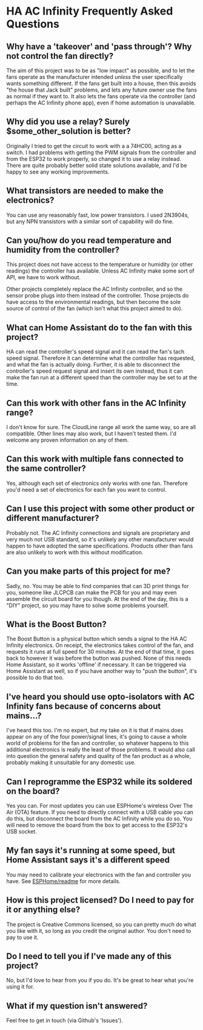 # HA AC Infinity Frequently Asked Questions

## Why have a 'takeover' and 'pass through'? Why not control the fan directly?

The aim of this project was to be as "low impact" as possible, and to let the fans operate as the manufacturer intended _unless_ the user specifically wants something different. If the fans get built into a house, then
this avoids "the house that Jack built" problems, and lets any future owner use the fans as normal if they want to. It also lets the fans operate via the controller (and perhaps the AC Infinity phone app), even if home automation is unavailable.

## Why did you use a relay? Surely $some_other_solution is better?

Originally I tried to get the circuit to work with a a 74HC00, acting as a switch. I had problems with getting the PWM signals from the controller and from the ESP32 to work properly, so changed it to use a relay instead. There are quite probably better solid state solutions available, and I'd be happy to see any working improvements.

## What transistors are needed to make the electronics?

You can use any reasonably fast, low power transistors. I used 2N3904s, but any NPN transistors with a similar sort of capability will do fine.

## Can you/how do you read temperature and humidity from the controller?

This project does not have access to the temperature or humidity (or other readings) the controller has available. Unless AC Infinity make some sort of API, we have to work without.

Other projects completely replace the AC Infinity controller, and so the sensor probe plugs into them instead of the controller. Those projects do have access to the environmental readings, but then become the sole source of control of the fan (which isn't what this project aimed to do).

## What can Home Assistant do to the fan with this project?

HA can read the controller's speed signal and it can read the fan's tach speed signal. Therefore it can determine what the controller has requested, and what the fan is actually doing. Further, it is able to disconnect the controller's speed request signal and insert its own instead, thus it can make the fan run at a different speed than the controller may be set to at the time.

## Can this work with other fans in the AC Infinity range?

I don't know for sure. The CloudLine range all work the same way, so are all compatible. Other lines may also work, but I haven't tested them. I'd welcome any proven information on any of them.

## Can this work with multiple fans connected to the same controller?

Yes, although each set of electronics only works with one fan. Therefore you'd need a set of electronics for each fan you want to control.

## Can I use this project with some other product or different manufacturer?

Probably not. The AC Infinity connections and signals are proprietary and very much not USB standard, so it's unlikely any other manufacturer would happen to have adopted the same specifications. Products other than fans are also unlikely to work with this without modification.

## Can you make parts of this project for me?

Sadly, no. You may be able to find companies that can 3D print things for you, someone like JLCPCB can make the PCB for you and may even assemble the circuit board for you though. At the end of the day, this is a "DIY" project, so you may have to solve some problems yourself.

## What is the Boost Button?

The Boost Button is a physical button which sends a signal to the HA AC Infinity electronics. On receipt, the electronics takes control of the fan, and requests it runs at full speed for 30 minutes. At the end of that time, it goes back to however it was before the button was pushed. None of this needs Home Assistant, so it works 'offline' if necessary. It can be triggered via Home Assistant as well, so if you have another way to "push the button", it's possible to do that too.

## I've heard you should use opto-isolators with AC Infinity fans because of concerns about mains...?

I've heard this too. I'm no expert, but my take on it is that if mains does appear on any of the four power/signal lines, it's going to cause a whole world of problems for the fan and controller, so whatever happens to this additional electronics is really the least of those problems. It would also call into question the general safety and quality of the fan product as a whole, probably making it unsuitable for any domestic use.

## Can I reprogramme the ESP32 while its soldered on the board?

Yes you can. For most updates you can use ESPHome's wireless Over The Air (OTA) feature. If you need to directly connect with a USB cable you can do this, but disconnect the board from the AC Infinity while you do so. You will need to remove the board from the box to get access to the ESP32's USB socket.

## My fan says it's running at some speed, but Home Assistant says it's a different speed

You may need to calibrate your electronics with the fan and controller you have. See [ESPHome/readme](esphome/readme.md) for more details.

## How is this project licensed? Do I need to pay for it or anything else?

The project is Creative Commons licensed, so you can pretty much do what you like with it, so long as you credit the original author. You don't need to pay to use it.

## Do I need to tell you if I've made any of this project?

No, but I'd love to hear from you if you do. It's be great to hear what you're using it for.

## What if my question isn't answered?

Feel free to get in touch (via Github's 'Issues').
